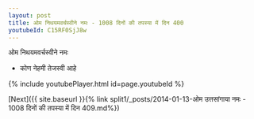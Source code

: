 ```yaml
---
layout: post
title: ओम निथयमवर्चस्वीने नमः - 1008 दिनों की तपस्या में दिन 400
youtubeId: C15RF0SjJ8w
---
```

 
 
 ओम निथयमवर्चस्वीने नमः  
 
 -  कोण नेहमी तेजस्वी आहे 
 
  
 
  
 
 
 
 
 
 


{% include youtubePlayer.html id=page.youtubeId %}
 
[Next]({{ site.baseurl }}{% link  split1/_posts/2014-01-13-ओम उत्तसांगाया नमः - 1008 दिनों की तपस्या में दिन 409.md%})
 
